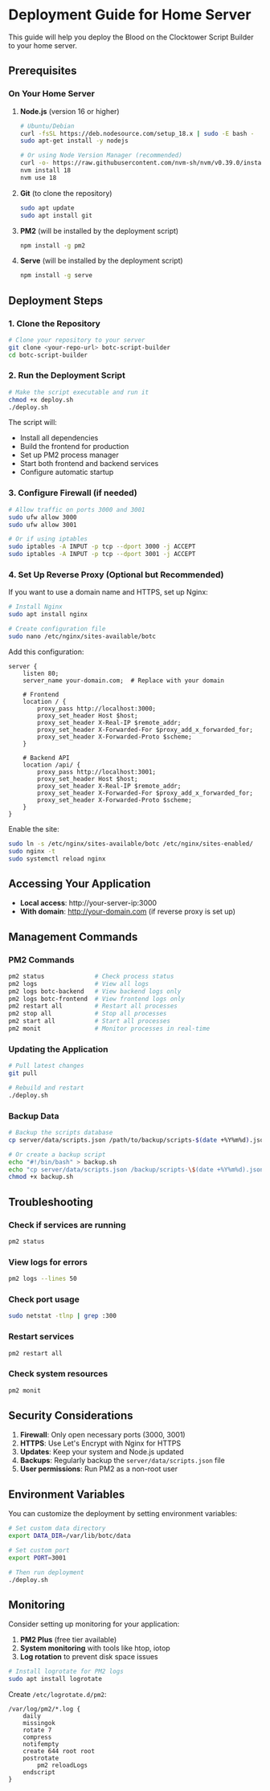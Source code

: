 # Deployment Guide for Home Server

This guide will help you deploy the Blood on the Clocktower Script Builder to your home server.

## Prerequisites

### On Your Home Server

1. **Node.js** (version 16 or higher)
   ```bash
   # Ubuntu/Debian
   curl -fsSL https://deb.nodesource.com/setup_18.x | sudo -E bash -
   sudo apt-get install -y nodejs
   
   # Or using Node Version Manager (recommended)
   curl -o- https://raw.githubusercontent.com/nvm-sh/nvm/v0.39.0/install.sh | bash
   nvm install 18
   nvm use 18
   ```

2. **Git** (to clone the repository)
   ```bash
   sudo apt update
   sudo apt install git
   ```

3. **PM2** (will be installed by the deployment script)
   ```bash
   npm install -g pm2
   ```

4. **Serve** (will be installed by the deployment script)
   ```bash
   npm install -g serve
   ```

## Deployment Steps

### 1. Clone the Repository

```bash
# Clone your repository to your server
git clone <your-repo-url> botc-script-builder
cd botc-script-builder
```

### 2. Run the Deployment Script

```bash
# Make the script executable and run it
chmod +x deploy.sh
./deploy.sh
```

The script will:
- Install all dependencies
- Build the frontend for production
- Set up PM2 process manager
- Start both frontend and backend services
- Configure automatic startup

### 3. Configure Firewall (if needed)

```bash
# Allow traffic on ports 3000 and 3001
sudo ufw allow 3000
sudo ufw allow 3001

# Or if using iptables
sudo iptables -A INPUT -p tcp --dport 3000 -j ACCEPT
sudo iptables -A INPUT -p tcp --dport 3001 -j ACCEPT
```

### 4. Set Up Reverse Proxy (Optional but Recommended)

If you want to use a domain name and HTTPS, set up Nginx:

```bash
# Install Nginx
sudo apt install nginx

# Create configuration file
sudo nano /etc/nginx/sites-available/botc
```

Add this configuration:
```nginx
server {
    listen 80;
    server_name your-domain.com;  # Replace with your domain

    # Frontend
    location / {
        proxy_pass http://localhost:3000;
        proxy_set_header Host $host;
        proxy_set_header X-Real-IP $remote_addr;
        proxy_set_header X-Forwarded-For $proxy_add_x_forwarded_for;
        proxy_set_header X-Forwarded-Proto $scheme;
    }

    # Backend API
    location /api/ {
        proxy_pass http://localhost:3001;
        proxy_set_header Host $host;
        proxy_set_header X-Real-IP $remote_addr;
        proxy_set_header X-Forwarded-For $proxy_add_x_forwarded_for;
        proxy_set_header X-Forwarded-Proto $scheme;
    }
}
```

Enable the site:
```bash
sudo ln -s /etc/nginx/sites-available/botc /etc/nginx/sites-enabled/
sudo nginx -t
sudo systemctl reload nginx
```

## Accessing Your Application

- **Local access**: http://your-server-ip:3000
- **With domain**: http://your-domain.com (if reverse proxy is set up)

## Management Commands

### PM2 Commands
```bash
pm2 status              # Check process status
pm2 logs                # View all logs
pm2 logs botc-backend   # View backend logs only
pm2 logs botc-frontend  # View frontend logs only
pm2 restart all         # Restart all processes
pm2 stop all            # Stop all processes
pm2 start all           # Start all processes
pm2 monit               # Monitor processes in real-time
```

### Updating the Application
```bash
# Pull latest changes
git pull

# Rebuild and restart
./deploy.sh
```

### Backup Data
```bash
# Backup the scripts database
cp server/data/scripts.json /path/to/backup/scripts-$(date +%Y%m%d).json

# Or create a backup script
echo "#!/bin/bash" > backup.sh
echo "cp server/data/scripts.json /backup/scripts-\$(date +%Y%m%d).json" >> backup.sh
chmod +x backup.sh
```

## Troubleshooting

### Check if services are running
```bash
pm2 status
```

### View logs for errors
```bash
pm2 logs --lines 50
```

### Check port usage
```bash
sudo netstat -tlnp | grep :300
```

### Restart services
```bash
pm2 restart all
```

### Check system resources
```bash
pm2 monit
```

## Security Considerations

1. **Firewall**: Only open necessary ports (3000, 3001)
2. **HTTPS**: Use Let's Encrypt with Nginx for HTTPS
3. **Updates**: Keep your system and Node.js updated
4. **Backups**: Regularly backup the `server/data/scripts.json` file
5. **User permissions**: Run PM2 as a non-root user

## Environment Variables

You can customize the deployment by setting environment variables:

```bash
# Set custom data directory
export DATA_DIR=/var/lib/botc/data

# Set custom port
export PORT=3001

# Then run deployment
./deploy.sh
```

## Monitoring

Consider setting up monitoring for your application:

1. **PM2 Plus** (free tier available)
2. **System monitoring** with tools like htop, iotop
3. **Log rotation** to prevent disk space issues

```bash
# Install logrotate for PM2 logs
sudo apt install logrotate
```

Create `/etc/logrotate.d/pm2`:
```
/var/log/pm2/*.log {
    daily
    missingok
    rotate 7
    compress
    notifempty
    create 644 root root
    postrotate
        pm2 reloadLogs
    endscript
}
```
